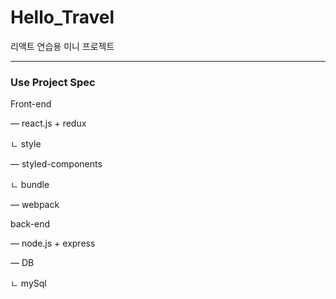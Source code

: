 # Hello_Travel
리액트 연습용 미니 프로젝트 

---

### Use Project Spec

Front-end 

— react.js + redux

ㄴ style 

— styled-components

ㄴ bundle

— webpack

back-end

— node.js + express

— DB 

ㄴ mySql

